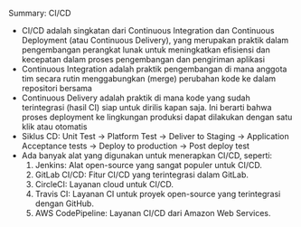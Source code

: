 Summary: CI/CD

- CI/CD adalah singkatan dari Continuous Integration dan Continuous Deployment (atau Continuous Delivery), yang merupakan praktik dalam pengembangan perangkat lunak untuk meningkatkan efisiensi dan kecepatan dalam proses pengembangan dan pengiriman aplikasi
- Continuous Integration adalah praktik pengembangan di mana anggota tim secara rutin menggabungkan (merge) perubahan kode ke dalam repositori bersama
- Continuous Delivery adalah praktik di mana kode yang sudah terintegrasi (hasil CI) siap untuk dirilis kapan saja. Ini berarti bahwa proses deployment ke lingkungan produksi dapat dilakukan dengan satu klik atau otomatis
- Siklus CD: Unit Test -> Platform Test -> Deliver to Staging -> Application Acceptance tests -> Deploy to production -> Post deploy test
- Ada banyak alat yang digunakan untuk menerapkan CI/CD, seperti:
    1. Jenkins: Alat open-source yang sangat populer untuk CI/CD.
    2. GitLab CI/CD: Fitur CI/CD yang terintegrasi dalam GitLab.
    3. CircleCI: Layanan cloud untuk CI/CD.
    4. Travis CI: Layanan CI untuk proyek open-source yang terintegrasi dengan GitHub.
    5. AWS CodePipeline: Layanan CI/CD dari Amazon Web Services.